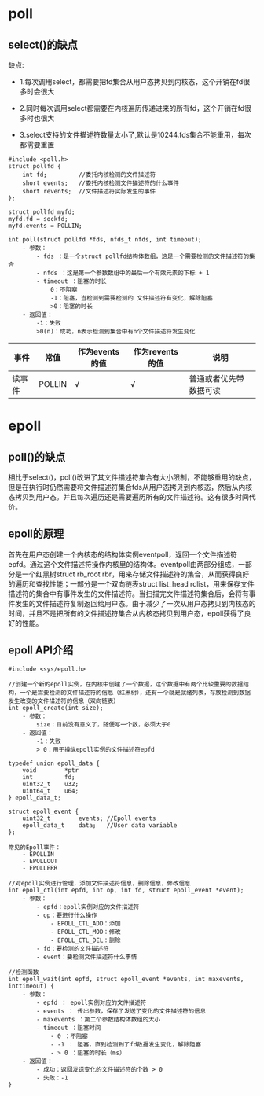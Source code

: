 # poll

## select()的缺点

缺点:

* 1.每次调用select，都需要把fd集合从用户态拷贝到内核态，这个开销在fd很多时会很大

* 2.同时每次调用select都需要在内核遍历传递进来的所有fd，这个开销在fd很多时也很大

* 3.select支持的文件描述符数量太小了,默认是10244.fds集合不能重用，每次都需要重置

```
#include <poll.h>
struct pollfd {
    int fd;         //委托内核检测的文件描述符
    short events;   //委托内核检测文件描述符的什么事件
    short revents;  //文件描述符实际发生的事件
};

struct pollfd myfd;
myfd.fd = sockfd;
myfd.events = POLLIN;

int poll(struct pollfd *fds, nfds_t nfds, int timeout);
    - 参数：
        - fds ：是一个struct pollfd结构体数组，这是一个需要检测的文件描述符的集合
        - nfds ：这是第一个参数数组中的最后一个有效元素的下标 + 1
        - timeout ：阻塞的时长
            0：不阻塞
            -1：阻塞，当检测到需要检测的 文件描述符有变化，解除阻塞
            >0：阻塞的时长
    - 返回值：
        -1：失败
        >0(n)：成功，n表示检测到集合中有n个文件描述符发生变化
```
|事件|常值|作为events的值|作为revents的值|说明|
|---|---|---|---|---|
|读事件|POLLIN|√|√|普通或者优先带数据可读|


# epoll

## poll()的缺点

相比于select()，poll()改进了其文件描述符集合有大小限制，不能够重用的缺点，但是在执行时仍然需要将文件描述符集合fds从用户态拷贝到内核态，然后从内核态拷贝到用户态。并且每次遍历还是需要遍历所有的文件描述符。这有很多时间代价。

## epoll的原理

首先在用户态创建一个内核态的结构体实例eventpoll，返回一个文件描述符epfd。通过这个文件描述符操作内核里的结构体。eventpoll由两部分组成，一部分是一个红黑树struct rb_root rbr，用来存储文件描述符的集合，从而获得良好的遍历和查找性能；一部分是一个双向链表struct list_head rdlist，用来保存文件描述符的集合中有事件发生的文件描述符。当扫描完文件描述符集合后，会将有事件发生的文件描述符复制返回给用户态。由于减少了一次从用户态拷贝到内核态的时间，并且不是把所有的文件描述符集合从内核态拷贝到用户态，epoll获得了良好的性能。

## epoll API介绍

```
#include <sys/epoll.h>

//创建一个新的epoll实例，在内核中创建了一个数据，这个数据中有两个比较重要的数据结构，一个是需要检测的文件描述符的信息（红黑树），还有一个就是就绪列表，存放检测到数据发生改变的文件描述符的信息（双向链表）
int epoll_create(int size);
    - 参数：
        size：目前没有意义了，随便写一个数，必须大于0
    - 返回值：
        -1：失败
        > 0：用于操纵epoll实例的文件描述符epfd

typedef union epoll_data {
    void        *ptr
    int         fd;
    uint32_t    u32;
    uint64_t    u64;
} epoll_data_t;

struct epoll_event {
    uint32_t        events; //Epoll events
    epoll_data_t    data;   //User data variable
};

常见的Epoll事件：
    - EPOLLIN
    - EPOLLOUT
    - EPOLLERR

//对epoll实例进行管理，添加文件描述符信息，删除信息，修改信息
int epoll_ctl(int epfd, int op, int fd, struct epoll_event *event);
    - 参数：
        - epfd：epoll实例对应的文件描述符
        - op：要进行什么操作
            - EPOLL_CTL_ADD：添加
            - EPOLL_CTL_MOD：修改
            - EPOLL_CTL_DEL：删除
        - fd：要检测的文件描述符
        - event：要检测文件描述符什么事情

//检测函数
int epoll_wait(int epfd, struct epoll_event *events, int maxevents, inttimeout) {
    - 参数：
        - epfd ： epoll实例对应的文件描述符
        - events ： 传出参数，保存了发送了变化的文件描述符的信息
        - maxevents ：第二个参数结构体数组的大小
        - timeout ：阻塞时间
            - 0 ：不阻塞
            - -1 ： 阻塞，直到检测到了fd数据发生变化，解除阻塞
            - > 0 ：阻塞的时长（ms）
    - 返回值：
        - 成功：返回发送变化的文件描述符的个数 > 0
        - 失败：-1
}
```



